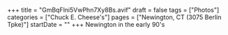 +++
title = "GmBqFlni5VwPhn7Xy8Bs.avif"
draft = false
tags = ["Photos"]
categories = ["Chuck E. Cheese's"]
pages = ["Newington, CT (3075 Berlin Tpke)"]
startDate = ""
+++
 Newington in the early 90's
